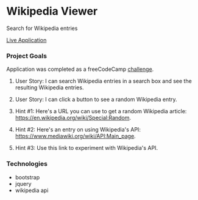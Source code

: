 # Wikipedia Viewer

Search for Wikipedia entries

[Live Application](https://wikipedia-viewer-dlzl.surge.sh)

### Project Goals

Application was completed as a freeCodeCamp [challenge](https://www.freecodecamp.org/challenges/build-a-wikipedia-viewer).

1. User Story: I can search Wikipedia entries in a search box and see the resulting Wikipedia entries.

2. User Story: I can click a button to see a random Wikipedia entry.

3. Hint #1: Here's a URL you can use to get a random Wikipedia article: https://en.wikipedia.org/wiki/Special:Random.

4. Hint #2: Here's an entry on using Wikipedia's API: https://www.mediawiki.org/wiki/API:Main_page.

5. Hint #3: Use this link to experiment with Wikipedia's API.

### Technologies

* bootstrap
* jquery
* wikipedia api
